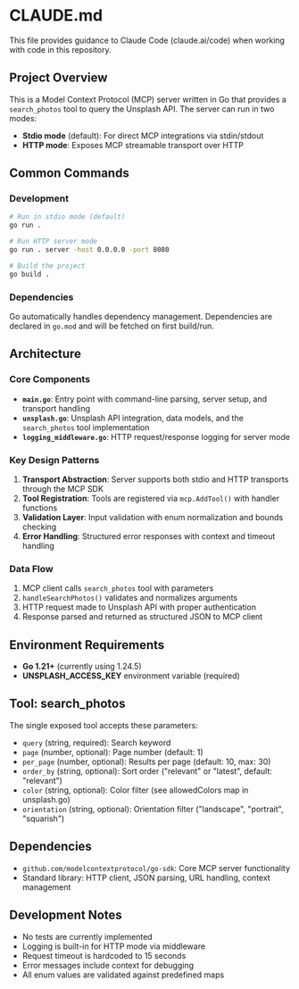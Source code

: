 # CLAUDE.md

This file provides guidance to Claude Code (claude.ai/code) when working with code in this repository.

## Project Overview

This is a Model Context Protocol (MCP) server written in Go that provides a `search_photos` tool to query the Unsplash API. The server can run in two modes:
- **Stdio mode** (default): For direct MCP integrations via stdin/stdout
- **HTTP mode**: Exposes MCP streamable transport over HTTP

## Common Commands

### Development
```bash
# Run in stdio mode (default)
go run .

# Run HTTP server mode
go run . server -host 0.0.0.0 -port 8080

# Build the project
go build .
```

### Dependencies
Go automatically handles dependency management. Dependencies are declared in `go.mod` and will be fetched on first build/run.

## Architecture

### Core Components

- **`main.go`**: Entry point with command-line parsing, server setup, and transport handling
- **`unsplash.go`**: Unsplash API integration, data models, and the `search_photos` tool implementation
- **`logging_middleware.go`**: HTTP request/response logging for server mode

### Key Design Patterns

1. **Transport Abstraction**: Server supports both stdio and HTTP transports through the MCP SDK
2. **Tool Registration**: Tools are registered via `mcp.AddTool()` with handler functions
3. **Validation Layer**: Input validation with enum normalization and bounds checking
4. **Error Handling**: Structured error responses with context and timeout handling

### Data Flow

1. MCP client calls `search_photos` tool with parameters
2. `handleSearchPhotos()` validates and normalizes arguments
3. HTTP request made to Unsplash API with proper authentication
4. Response parsed and returned as structured JSON to MCP client

## Environment Requirements

- **Go 1.21+** (currently using 1.24.5)
- **UNSPLASH_ACCESS_KEY** environment variable (required)

## Tool: search_photos

The single exposed tool accepts these parameters:
- `query` (string, required): Search keyword
- `page` (number, optional): Page number (default: 1)
- `per_page` (number, optional): Results per page (default: 10, max: 30)
- `order_by` (string, optional): Sort order ("relevant" or "latest", default: "relevant")
- `color` (string, optional): Color filter (see allowedColors map in unsplash.go)
- `orientation` (string, optional): Orientation filter ("landscape", "portrait", "squarish")

## Dependencies

- `github.com/modelcontextprotocol/go-sdk`: Core MCP server functionality
- Standard library: HTTP client, JSON parsing, URL handling, context management

## Development Notes

- No tests are currently implemented
- Logging is built-in for HTTP mode via middleware
- Request timeout is hardcoded to 15 seconds
- Error messages include context for debugging
- All enum values are validated against predefined maps